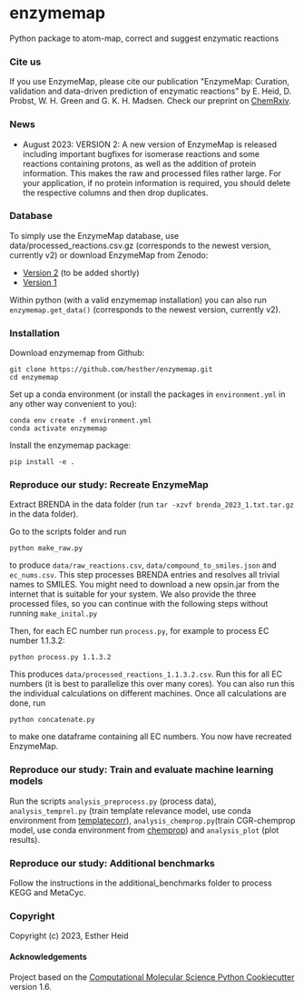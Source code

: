 enzymemap
==============================

Python package to atom-map, correct and suggest enzymatic reactions

### Cite us

If you use EnzymeMap, please cite our publication "EnzymeMap: Curation, validation and data-driven prediction of enzymatic reactions" by E. Heid, D. Probst, W. H. Green and G. K. H. Madsen. Check our preprint on [ChemRxiv](https://doi.org/10.26434/chemrxiv-2023-jzw9w).

### News

* August 2023: VERSION 2: A new version of EnzymeMap is released including important bugfixes for isomerase reactions and some reactions containing protons, as well as the addition of protein information. This makes the raw and processed files rather large. For your application, if no protein information is required, you should delete the respective columns and then drop duplicates.


### Database

To simply use the EnzymeMap database, use data/processed_reactions.csv.gz (corresponds to the newest version, currently v2) or download EnzymeMap from Zenodo:

* [Version 2](https://doi.org/10.5281/zenodo.8254726) (to be added shortly)
* [Version 1](https://doi.org/10.5281/zenodo.7841781)

Within python (with a valid enzymemap installation) you can also run `enzymemap.get_data()` (corresponds to the newest version, currently v2).

### Installation

Download enzymemap from Github:

```
git clone https://github.com/hesther/enzymemap.git
cd enzymemap
```

Set up a conda environment (or install the packages in `environment.yml` in any other way convenient to you):

```
conda env create -f environment.yml
conda activate enzymemap
```

Install the enzymemap package:

```
pip install -e .
```

### Reproduce our study: Recreate EnzymeMap

Extract BRENDA in the data folder (run `tar -xzvf brenda_2023_1.txt.tar.gz` in the data folder).

Go to the scripts folder and run

```
python make_raw.py
```

to produce `data/raw_reactions.csv`, `data/compound_to_smiles.json` and `ec_nums.csv`. This step processes BRENDA entries and resolves all trivial names to SMILES. You might need to download a new opsin.jar from the internet that is suitable for your system. We also provide the three processed files, so you can continue with the following steps without running `make_inital.py`

Then, for each EC number run `process.py`, for example to process EC number 1.1.3.2:

```
python process.py 1.1.3.2
```

This produces `data/processed_reactions_1.1.3.2.csv`. Run this for all EC numbers (it is best to parallelize this over many cores). You can also run this the individual calculations on different machines. Once all calculations are done, run

```
python concatenate.py
```

to make one dataframe containing all EC numbers. You now have recreated EnzymeMap.

### Reproduce our study: Train and evaluate machine learning models

Run the scripts `analysis_preprocess.py` (process data), `analysis_temprel.py` (train template relevance model, use conda environment from [templatecorr](https://github.com/hesther/templatecorr)), `analysis_chemprop.py`(train CGR-chemprop model, use conda environment from [chemprop](https://github.com/chemprop/chemprop)) and `analysis_plot` (plot results).


### Reproduce our study: Additional benchmarks

Follow the instructions in the additional_benchmarks folder to process KEGG and MetaCyc.


### Copyright

Copyright (c) 2023, Esther Heid


#### Acknowledgements
 
Project based on the 
[Computational Molecular Science Python Cookiecutter](https://github.com/molssi/cookiecutter-cms) version 1.6.

